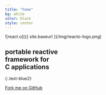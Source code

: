```yaml
---
title: "home"
bg: white
color: black
style: center
---
```


![react.o]({{ site.baseurl }}/img/reacto-logo.png)

## portable **reactive**<br>**framework** for<br>**C applications**
{:.text-blue2}

<span id="forkongithub">
  <a href="{{ site.source_link }}" class="bg-gray-blue">
    Fork me on GitHub
  </a>
</span>
